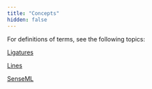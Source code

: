 ```yaml
---
title: "Concepts"
hidden: false
---
```


For definitions of terms, see the following topics: 

[Ligatures](doc:ligatures)

[Lines](doc:lines)

[SenseML](doc:senseml)



